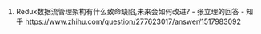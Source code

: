 1. Redux数据流管理架构有什么致命缺陷,未来会如何改进? - 张立理的回答 - 知乎 https://www.zhihu.com/question/277623017/answer/1517983092